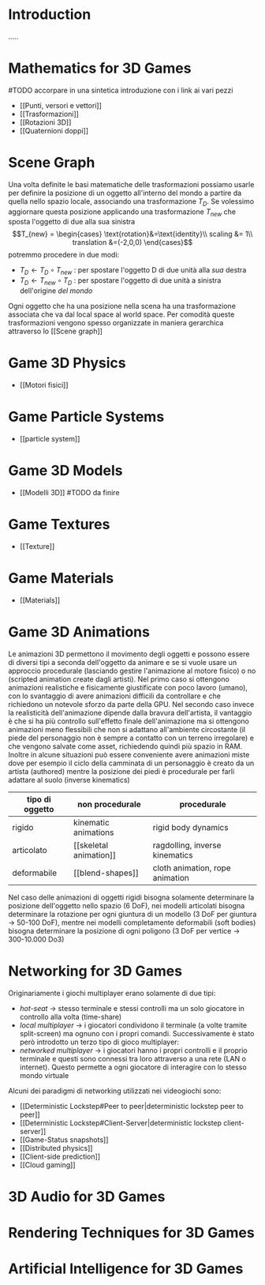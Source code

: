 # Introduction
.....
# Mathematics for 3D Games
#TODO  accorpare in una sintetica introduzione con i link ai vari pezzi
- [[Punti, versori e vettori]]
- [[Trasformazioni]]
- [[Rotazioni 3D]]
- [[Quaternioni doppi]]
# Scene Graph
Una volta definite le basi matematiche delle trasformazioni possiamo usarle per definire la posizione di un oggetto all'interno del mondo a partire da quella nello spazio locale, associando una trasformazione $T_D$.
Se volessimo aggiornare questa posizione applicando una trasformazione $T_{new}$ che sposta l'oggetto di due alla sua sinistra
$$T_{new} = 
\begin{cases}
		\text{rotation}&=\text{identity}\\
		scaling &= 1\\
		translation &=(-2,0,0)
\end{cases}$$
potremmo procedere in due modi:
- $T_D \leftarrow T_D \circ T_{new}$ : per spostare l'oggetto D di due unità alla *sua* destra
- $T_D \leftarrow T_{new} \circ T_D$ : per spostare l'oggetto di due unità a sinistra dell'origine *del mondo*

Ogni oggetto che ha una posizione nella scena ha una trasformazione associata che va dal local space al world space. Per comodità queste trasformazioni vengono spesso organizzate in maniera gerarchica attraverso lo [[Scene graph]]
# Game 3D Physics
- [[Motori fisici]]
# Game Particle Systems
- [[particle system]]
# Game 3D Models
- [[Modelli 3D]] #TODO da finire
# Game Textures
- [[Texture]]
# Game Materials
- [[Materials]]
# Game 3D Animations

Le animazioni 3D permettono il movimento degli oggetti e possono essere di diversi tipi a seconda dell'oggetto da animare e se si vuole usare un approccio procedurale (lasciando gestire l'animazione al motore fisico) o no (scripted animation create dagli artisti). Nel primo caso si ottengono animazioni realistiche e fisicamente giustificate con poco lavoro (umano), con lo svantaggio di avere animazioni difficili da controllare e che richiedono un notevole sforzo da parte della GPU. Nel secondo caso invece la realisticità dell'animazione dipende dalla bravura dell'artista, il vantaggio è che si ha più controllo sull'effetto finale dell'animazione ma si ottengono animazioni meno flessibili che non si adattano all'ambiente circostante (il piede del personaggio non è sempre a contatto con un terreno irregolare) e che vengono salvate come asset, richiedendo quindi più spazio in RAM. Inoltre in alcune situazioni può essere conveniente avere animazioni miste dove per esempio il ciclo della camminata di un personaggio è creato da un artista (authored) mentre la posizione dei piedi è procedurale per farli adattare al suolo (inverse kinematics) 

| tipo di oggetto                   | non procedurale      | procedurale                    |
| ------------------ | -------------------- | ------------------------------ |
| rigido         | kinematic animations | rigid body dynamics            |
| articolato | [[skeletal animation]]   | ragdolling, inverse kinematics |
| deformabile                   | [[blend-shapes]]         | cloth animation, rope animation                               |
Nel caso delle animazioni di oggetti rigidi bisogna solamente determinare la posizione dell'oggetto nello spazio (6 DoF), nei modelli articolati bisogna determinare la rotazione per ogni giuntura di un modello (3 DoF per giuntura -> 50-100 DoF), mentre nei modelli completamente deformabili (soft bodies) bisogna determinare la posizione di ogni poligono (3 DoF per vertice -> 300-10.000 Do3)
# Networking for 3D Games
Originariamente i giochi multiplayer erano solamente di due tipi:
- *hot-seat* -> stesso terminale e stessi controlli ma un solo giocatore in controllo alla volta (time-share)
- *local multiplayer* -> i giocatori condividono il terminale (a volte tramite split-screen) ma ognuno con i propri comandi.
Successivamente è stato però introdotto un terzo tipo di gioco multiplayer:
- *networked multiplayer* -> i giocatori hanno i propri controlli e il proprio terminale e questi sono connessi tra loro attraverso a una rete (LAN o internet). Questo permette a ogni giocatore di interagire con lo stesso mondo virtuale

Alcuni dei paradigmi di networking utilizzati nei videogiochi sono:
- [[Deterministic Lockstep#Peer to peer|deterministic lockstep peer to peer]]
- [[Deterministic Lockstep#Client-Server|deterministic lockstep client-server]]
- [[Game-Status snapshots]]
- [[Distributed physics]]
- [[Client-side prediction]]
- [[Cloud gaming]]
# 3D Audio for 3D Games
# Rendering Techniques for 3D Games
# Artificial Intelligence for 3D Games
